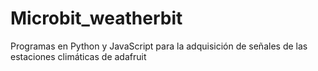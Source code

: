 # Microbit_weatherbit
Programas en Python y JavaScript para la adquisición de señales de las estaciones climáticas de adafruit
